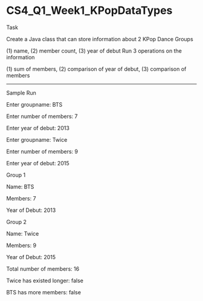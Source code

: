 # CS4_Q1_Week1_KPopDataTypes

Task

Create a Java class that can store information about 2 KPop Dance Groups

(1) name, (2) member count, (3) year of debut
Run 3 operations on the information

(1) sum of members, (2) comparison of year of debut, (3) comparison of members

-----

Sample Run

Enter groupname: BTS

Enter number of members: 7

Enter year of debut: 2013


Enter groupname: Twice

Enter number of members: 9

Enter year of debut: 2015


Group 1

Name: BTS

Members: 7

Year of Debut: 2013


Group 2

Name: Twice

Members: 9

Year of Debut: 2015


Total number of members: 16

Twice has existed longer: false

BTS has more members: false
